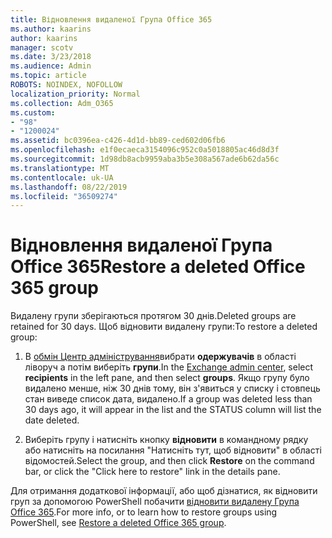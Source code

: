 ```yaml
---
title: Відновлення видаленої Група Office 365
ms.author: kaarins
author: kaarins
manager: scotv
ms.date: 3/23/2018
ms.audience: Admin
ms.topic: article
ROBOTS: NOINDEX, NOFOLLOW
localization_priority: Normal
ms.collection: Adm_O365
ms.custom:
- "98"
- "1200024"
ms.assetid: bc0396ea-c426-4d1d-bb89-ced602d06fb6
ms.openlocfilehash: e1f0ecaeca3154096c952c0a5018805ac46d8d3f
ms.sourcegitcommit: 1d98db8acb9959aba3b5e308a567ade6b62da56c
ms.translationtype: MT
ms.contentlocale: uk-UA
ms.lasthandoff: 08/22/2019
ms.locfileid: "36509274"
---
```

# <a name="restore-a-deleted-office-365-group"></a><span data-ttu-id="0735d-102">Відновлення видаленої Група Office 365</span><span class="sxs-lookup"><span data-stu-id="0735d-102">Restore a deleted Office 365 group</span></span>

<span data-ttu-id="0735d-103">Видалену групи зберігаються протягом 30 днів.</span><span class="sxs-lookup"><span data-stu-id="0735d-103">Deleted groups are retained for 30 days.</span></span> <span data-ttu-id="0735d-104">Щоб відновити видалену групи:</span><span class="sxs-lookup"><span data-stu-id="0735d-104">To restore a deleted group:</span></span>
  
1. <span data-ttu-id="0735d-105">В [обмін Центр адміністрування](https://outlook.office365.com/ecp/)вибрати **одержувачів** в області ліворуч а потім виберіть **групи**.</span><span class="sxs-lookup"><span data-stu-id="0735d-105">In the [Exchange admin center](https://outlook.office365.com/ecp/), select **recipients** in the left pane, and then select **groups**.</span></span> <span data-ttu-id="0735d-106">Якщо групу було видалено менше, ніж 30 днів тому, він з'явиться у списку і стовпець стан виведе список дата, видалено.</span><span class="sxs-lookup"><span data-stu-id="0735d-106">If a group was deleted less than 30 days ago, it will appear in the list and the STATUS column will list the date deleted.</span></span>

2. <span data-ttu-id="0735d-107">Виберіть групу і натисніть кнопку **відновити** в командному рядку або натисніть на посилання "Натисніть тут, щоб відновити" в області відомостей.</span><span class="sxs-lookup"><span data-stu-id="0735d-107">Select the group, and then click **Restore** on the command bar, or click the "Click here to restore" link in the details pane.</span></span>

<span data-ttu-id="0735d-108">Для отримання додаткової інформації, або щоб дізнатися, як відновити груп за допомогою PowerShell побачити [відновити видалену Група Office 365](https://go.microsoft.com/fwlink/?linkid=867802).</span><span class="sxs-lookup"><span data-stu-id="0735d-108">For more info, or to learn how to restore groups using PowerShell, see [Restore a deleted Office 365 group](https://go.microsoft.com/fwlink/?linkid=867802).</span></span>
  